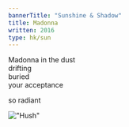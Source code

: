 ```yaml
---
bannerTitle: "Sunshine & Shadow" 
title: Madonna
written: 2016
type: hk/sun
---
```


Madonna in the dust  
drifting  
buried  
your acceptance  
 
so radiant

!["Hush"](/images/bucket/Hush.gif "Hush")
